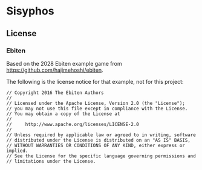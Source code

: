 # Sisyphos




## License



### Ebiten

Based on the 2028 Ebiten example game from https://github.com/hajimehoshi/ebiten.

The following is the license notice for that example, not for this project:
```
// Copyright 2016 The Ebiten Authors
//
// Licensed under the Apache License, Version 2.0 (the "License");
// you may not use this file except in compliance with the License.
// You may obtain a copy of the License at
//
//     http://www.apache.org/licenses/LICENSE-2.0
//
// Unless required by applicable law or agreed to in writing, software
// distributed under the License is distributed on an "AS IS" BASIS,
// WITHOUT WARRANTIES OR CONDITIONS OF ANY KIND, either express or implied.
// See the License for the specific language governing permissions and
// limitations under the License.
```
